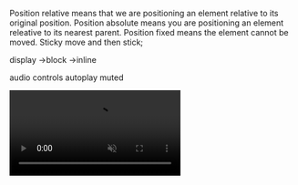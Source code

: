 Position relative means that we are positioning an element relative to its original position.
Position absolute means you are positioning an element releative to its nearest parent. 
Position fixed means the element cannot be moved.
Sticky move and then stick;

display ->block
        ->inline

audio controls autoplay muted

<video controls autoplay muted>
<source src=" " type=video/mp4>

or use <iframe src = ""/>
</video>

<marquee direction=right scrollamount="20">Text</marquee>